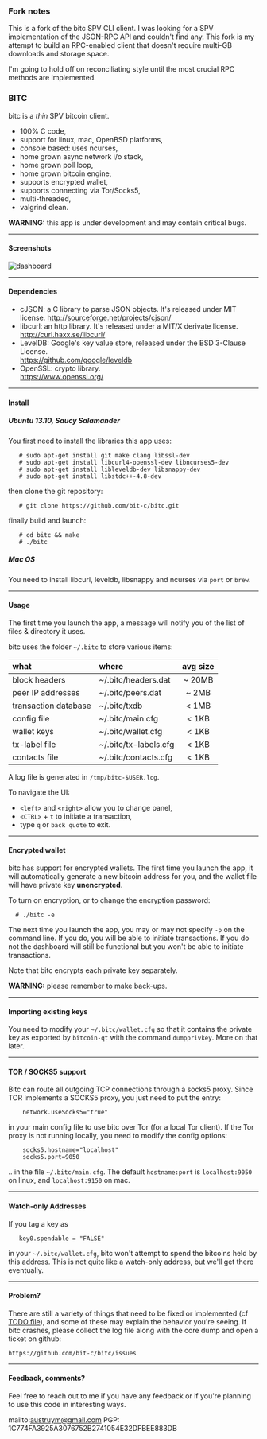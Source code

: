### Fork notes

This is a fork of the bitc SPV CLI client. I was looking for a SPV
implementation of the JSON-RPC API and couldn't find any. This fork is my
attempt to build an RPC-enabled client that doesn't require multi-GB downloads
and storage space.

I'm going to hold off on reconciliating style until the most crucial RPC methods
are implemented.

### BITC

bitc is a *thin* SPV bitcoin client.
* 100% C code,
* support for linux, mac, OpenBSD platforms,
* console based: uses ncurses,
* home grown async network i/o stack,
* home grown poll loop,
* home grown bitcoin engine,
* supports encrypted wallet,
* supports connecting via Tor/Socks5,
* multi-threaded,
* valgrind clean.

**WARNING:** this app is under development and may contain critical bugs.

---

#### Screenshots

![dashboard](https://i.imgur.com/IJJU14s.png)

---

#### Dependencies

 - cJSON: a C library to parse JSON objects. It's released under MIT license.
        http://sourceforge.net/projects/cjson/
 - libcurl: an http library. It's released under a MIT/X derivate license.  
	http://curl.haxx.se/libcurl/
 - LevelDB: Google's key value store, released under the BSD 3-Clause License.  
	https://github.com/google/leveldb
 - OpenSSL: crypto library.  
        https://www.openssl.org/

---

#### Install

##### Ubuntu 13.10, Saucy Salamander

You first need to install the libraries this app uses:
```
   # sudo apt-get install git make clang libssl-dev
   # sudo apt-get install libcurl4-openssl-dev libncurses5-dev
   # sudo apt-get install libleveldb-dev libsnappy-dev
   # sudo apt-get install libstdc++-4.8-dev
```

then clone the git repository:
```
   # git clone https://github.com/bit-c/bitc.git
```

finally build and launch:
```
   # cd bitc && make
   # ./bitc
```

##### Mac OS

  You need to install libcurl, leveldb, libsnappy and ncurses via `port` or `brew`.

---

#### Usage

The first time you launch the app, a message will notify you
of the list of files & directory it uses.

bitc uses the folder `~/.bitc` to store various items:

|    what              |    where                | avg size |
|:---------------------|:------------------------|:--------:|
| block headers        | ~/.bitc/headers.dat     | ~ 20MB   |
| peer IP addresses    | ~/.bitc/peers.dat       |  ~ 2MB   |
| transaction database | ~/.bitc/txdb            |  < 1MB   |
| config file          | ~/.bitc/main.cfg        |  < 1KB   |
| wallet keys          | ~/.bitc/wallet.cfg      |  < 1KB   |
| tx-label file        | ~/.bitc/tx-labels.cfg   |  < 1KB   |
| contacts file        | ~/.bitc/contacts.cfg    |  < 1KB   |


A log file is generated in `/tmp/bitc-$USER.log`.

To navigate the UI:
 - `<left>` and `<right>` allow you to change panel,
 - `<CTRL>` + `t` to initiate a transaction,
 - type `q` or `back quote` to exit.

---

#### Encrypted wallet

bitc has support for encrypted wallets. The first time you launch the app, it will
automatically generate a new bitcoin address for you, and the wallet file will
have private key **unencrypted**.

To turn on encryption, or to change the encryption password:
```
  # ./bitc -e
```

The next time you launch the app, you may or may not specify `-p` on
the command line. If you do, you will be able to initiate transactions. If you
do not the dashboard will still be functional but you won't be able to
initiate transactions.

Note that bitc encrypts each private key separately.

**WARNING:** please remember to make back-ups.

---

#### Importing existing keys

You need to modify your `~/.bitc/wallet.cfg` so that it contains the private
key as exported by `bitcoin-qt` with the command `dumpprivkey`. More on that
later.

---

#### TOR / SOCKS5 support

Bitc can route all outgoing TCP connections through a socks5 proxy. Since TOR
implements a SOCKS5 proxy, you just need to put the entry:
```
	network.useSocks5="true"
```
in your main config file to use bitc over Tor (for a local Tor client). If the
Tor proxy is not running locally, you need to modify the config options:
```
 	socks5.hostname="localhost"
	socks5.port=9050
```
.. in the file `~/.bitc/main.cfg`. The default `hostname:port` is
`localhost:9050` on linux, and `localhost:9150` on mac.

---

#### Watch-only Addresses

If you tag a key as
```
   key0.spendable = "FALSE"
```
in your `~/.bitc/wallet.cfg`, bitc won't attempt to spend the bitcoins held by
this address. This is not quite like a watch-only address, but we'll get there
eventually.

---

#### Problem?

There are still a variety of things that need to be fixed or implemented (cf [TODO
file](TODO.md)), and some of these may explain the behavior you're seeing.  If bitc
crashes, please collect the log file along with the core dump and open a ticket
on github:  

	https://github.com/bit-c/bitc/issues

---

#### Feedback, comments?

Feel free to reach out to me if you have any feedback or if you're planning to
use this code in interesting ways.

   mailto:austruym@gmail.com
   PGP: 1C774FA3925A3076752B2741054E32DFBEE883DB
